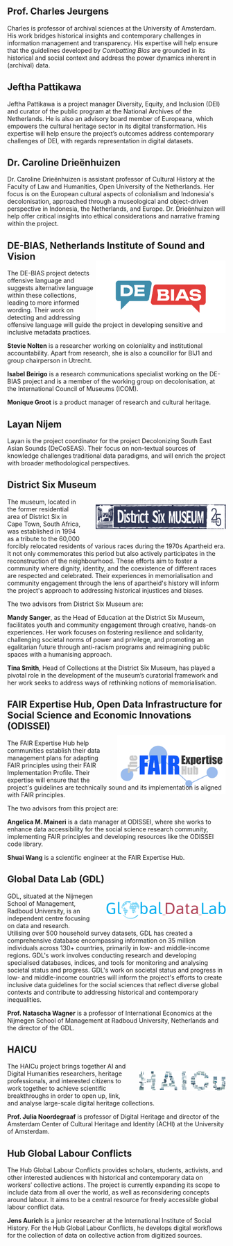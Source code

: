 
## Prof. Charles Jeurgens

Charles is professor of archival sciences at the University of Amsterdam. His work bridges historical insights and contemporary challenges in information management and transparency. His expertise will help ensure that the guidelines developed by _Combatting Bias_ are grounded in its historical and social context and address the power dynamics inherent in (archival) data. 

## Jeftha Pattikawa

Jeftha Pattikawa is a project manager Diversity, Equity, and Inclusion (DEI) and curator of the public program at the National Archives of the Netherlands. He is also an advisory board member of Europeana, which empowers the cultural heritage sector in its digital transformation. His expertise will help ensure the project’s outcomes address contemporary challenges of DEI, with regards representation in digital datasets. 

## Dr. Caroline Drieënhuizen

Dr. Caroline Drieënhuizen is assistant professor of Cultural History at the Faculty of Law and Humanities, Open University of the Netherlands. Her focus is on the European cultural aspects of colonialism and Indonesia's decolonisation, approached through a museological and object-driven perspective in Indonesia, the Netherlands, and Europe. Dr. Drieënhuizen will help offer critical insights into ethical considerations and narrative framing within the project.

## DE-BIAS, Netherlands Institute of Sound and Vision

<!-- <div style="text-align: center;">
<img src="/static/img/debias_mainlogo.png" alt="DE-BIAS project logo" class="responsive-image">
</div> -->

<img style="float: right; display: block; margin-top: -20px; margin-left: 0px; margin-bottom: -30px" width="300" img src="/static/img/debias_mainlogo.png" alt="DE-BIAS project logo">

The DE-BIAS project detects offensive language and suggests alternative language within these collections, leading to more informed wording. Their work on detecting and addressing offensive language will guide the project in developing sensitive and inclusive metadata practices.

**Stevie Nolten** is a researcher working on coloniality and institutional accountability. Apart from research, she is also a councillor for BIJ1 and group chairperson in Utrecht.

**Isabel Beirigo** is a research communications specialist working on the DE-BIAS project and is a member of the working group on decolonisation, at the International Council of Museums (ICOM).

**Monique Groot** is a product manager of research and cultural heritage. 

## Layan Nijem

Layan is the project coordinator for the project Decolonizing South East Asian Sounds (DeCoSEAS). Their focus on non-textual sources of knowledge challenges traditional data paradigms, and will enrich the project with broader methodological perspectives. 

## District Six Museum

<!-- <div style="text-align: center;">
<img src="/static/img/District-Six_logo.png" alt="District Six museum logo" class="responsive-image">
</div> -->

<img style="float: right; display: block; margin-top: 15px; margin-left: 30px; margin-bottom: 15px" width="300" img src="/static/img/logo/distrixsix_logo_blue.png" alt="District Six museum logo">

The museum, located in the former residential area of District Six in Cape Town, South Africa, was established in 1994 as a tribute to the 60,000 forcibly relocated residents of various races during the 1970s Apartheid era. It not only commemorates this period but also actively participates in the reconstruction of the neighbourhood. These efforts aim to foster a community where dignity, identity, and the coexistence of different races are respected and celebrated. Their experiences in memorialisation and community engagement through the lens of apartheid's history will inform the project's approach to addressing historical injustices and biases.

The two advisors from District Six Museum are:

**Mandy Sanger**, as the Head of Education at the District Six Museum, facilitates youth and community engagement through creative, hands-on experiences. Her work focuses on fostering resilience and solidarity, challenging societal norms of power and privilege, and promoting an egalitarian future through anti-racism programs and reimagining public spaces with a humanising approach.

**Tina Smith**, Head of Collections at the District Six Museum, has played a pivotal role in the development of the museum’s curatorial framework and her work seeks to address ways of rethinking notions of memorialisation.

## FAIR Expertise Hub, Open Data Infrastructure for Social Science and Economic Innovations (ODISSEI)

<!-- <div style="text-align: center;">
<img src="/static/img/FAIR_expert_logo.png" alt="FAIR expertise hub log" class="responsive-image">
</div> -->

<img style="float: right; display: block; margin-top: -10px; margin-left: 30px; margin-bottom: -30px" width="250" img src="/static/img/FAIR_expert_logo.png" alt="FAIR expertise hub log">

The FAIR Expertise Hub help communities establish their data management plans for adapting FAIR principles using their FAIR Implementation Profile. Their expertise will ensure that the project's guidelines are technically sound and its implementation is aligned with FAIR principles.

The two advisors from this project are:

**Angelica M. Maineri** is a data manager at ODISSEI, where she works to enhance data accessibility for the social science research community, implementing FAIR principles and developing resources like the ODISSEI code library.

**Shuai Wang** is a scientific engineer at the FAIR Expertise Hub.

## Global Data Lab (GDL)

<!-- <div style="text-align: center;">
<img src="/static/img/logo_gdl.svg" alt="GDL project logo" class="responsive-image">
</div> -->

<img style="float: right; display: block; margin-top: 20px; margin-left: 30px; margin-bottom: 20px" width="275" img src="/static/img/logo_gdl.svg" alt="GDL project logo">

GDL, situated at the Nijmegen School of Management, Radboud University, is an independent centre focusing on data and research. Utilising over 500 household survey datasets, GDL has created a comprehensive database encompassing information on 35 million individuals across 130+ countries, primarily in low- and middle-income regions. GDL's work involves conducting research and developing specialised databases, indices, and tools for monitoring and analysing societal status and progress. GDL's work on societal status and progress in low- and middle-income countries will inform the project's efforts to create inclusive data guidelines for the social sciences that reflect diverse global contexts and contribute to addressing historical and contemporary inequalities.

**Prof. Natascha Wagner** is a professor of International Economics at the Nijmegen School of Management at Radboud University, Netherlands and the director of the GDL. 

## HAICU

<!-- <div style="text-align: center;">
<img src="/static/img/haicu-logo-retina.png" alt="HAICu project logo" class="responsive-image">
</div> -->

<img style="float: right; display: block; margin-top: 20px; margin-left: 30px; margin-bottom: 20px" width="200" img src="/static/img/haicu-logo-retina.png" alt="HAICu project logo">

The HAICu project brings together AI and Digital Humanities researchers, heritage professionals, and interested citizens to work together to achieve scientific breakthroughs in order to open up, link, and analyse large-scale digital heritage collections. 

**Prof. Julia Noordegraaf** is professor of Digital Heritage and director of the Amsterdam Center of Cultural Heritage and Identity (ACHI) at the University of Amsterdam. 

## Hub Global Labour Conflicts 
The Hub Global Labour Conflicts provides scholars, students, activists, and other interested audiences with historical and contemporary data on workers’ collective actions. The project is currently expanding its scope to include data from all over the world, as well as reconsidering concepts around labour. It aims to be a central resource for freely accessible global labour conflict data.

**Jens Aurich** is a junior researcher at the International Institute of Social History. For the Hub Global Labour Conflicts, he develops digital workflows for the collection of data on collective action from digitized sources.
